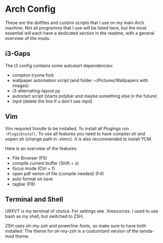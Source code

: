 # Arch Config

These are the dotfiles and custom scripts that I use on my main Arch machine.
Not all programms that I use will be listed here, but the most essential will each have a dedicated section in the readme, with a general overview of the mods.

## i3-Gaps

The i3 config contains some autostart dependencies:
- compton tryone fork
- wallpaper automation script (and folder ~/Pictures/Wallpapers with images)
- i3-alternating-layout.py
- autostart script (starts polybar and maybe something else in the future)
- mpd (delete the line if u don't use mpd)

## Vim

Vim required Vundle to be installed. To install all Plugings run `:PluginInstall`. To use all features you need to have compiler.sh and oopen.sh (change path in .vimrc). It is also recommended to install YCM.

Here is an overview of the features:
- File Browser (F5)
- compile current buffer (Shift + s)
- focus mode (Ctrl + f)
- open pdf verion of file (compile needed) (F4)
- auto format on save
- tagbar (F8)

## Terminal and Shell

URXVT is my terminal of choice. For settings see .Xresources. I used to use bash as my shell, but switched to ZSH.

ZSH uses oh-my-zsh and powerline-fonts, so make sure to have both installed. The theme for oh-my-zsh is a costumized version of the lamda-mod theme.



